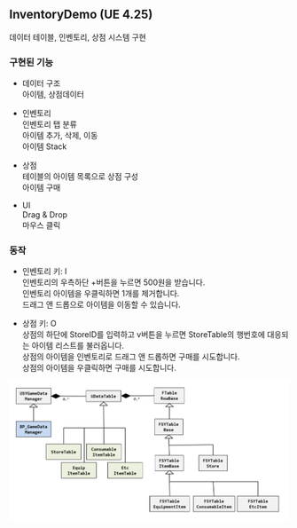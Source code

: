 ## InventoryDemo (UE 4.25)
데이터 테이블, 인벤토리, 상점 시스템 구현

### 구현된 기능
* 데이터 구조 <br/>
  아이템, 상점데이터<br/>

* 인벤토리<br/>
  인벤토리 탭 분류 <br/>
  아이템 추가, 삭제, 이동 <br/>
  아이템 Stack <br/>

* 상점<br/>
  테이블의 아이템 목록으로 상점 구성 <br/> 
  아이템 구매 <br/>

* UI <br/>
  Drag & Drop <br/>
  마우스 클릭 <br/>

### 동작
* 인벤토리 키: I <br/>
  인벤토리의 우측하단 +버튼을 누르면 500원을 받습니다. <br/>
  인벤토리 아이템을 우클릭하면 1개를 제거합니다. <br/>
  드래그 앤 드롭으로 아이템을 이동할 수 있습니다. <br/>

* 상점 키: O <br/>
  상점의 하단에 StoreID를 입력하고 v버튼을 누르면 StoreTable의 행번호에 대응되는 아이템 리스트를 불러옵니다. <br/>
  상점의 아이템을 인벤토리로 드래그 앤 드롭하면 구매를 시도합니다. <br/>
  상점의 아이템을 우클릭하면 구매를 시도합니다. <br/>

<img src="https://github.com/chaeSY/InventoryDemo/blob/main/Image/Table,GameDataManager.PNG?raw=true" widget="60%" height="60%" title=""></img><br/>
